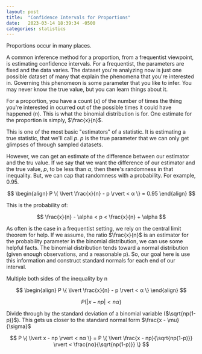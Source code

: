 ```yaml
---
layout: post
title:  "Confidence Intervals for Proportions"
date:   2023-03-14 18:39:34 -0500
categories: statistics
---
```


Proportions occur in many places.

A common inference method for a proportion, from a frequentist viewpoint, is estimating confidence intervals. For a frequentist, the parameters are fixed and the data varies. The dataset you're analyzing now is just one possible dataset of many that explain the phenomena that you're interested in. Governing this phenomeon is some parameter that you like to infer. You may never know the true value, but you can learn things about it.

For a proportion, you have a count ($x$) of the number of times the thing you're interested in ocurred out of the possible times it could have happened ($n$). This is what the binomial distribution is for. One estimate for the proportion is simply, $\frac{x}{n}$.

This is one of the most basic "estimators" of a statistic. It is estimating a true statistic, that we'll call $p$. $p$ is the true parameter that we can only get glimpses of through sampled datasets.

However, we can get an estimate of the difference between our estimator and the tru value. If we say that we want the difference of our estimator and the true value, $p$, to be less than $\alpha$, then there's randomness in that inequality. But, we can cap that randomness with a probability. For example, $0.95$.

$$
\begin{align}
P \{ \lvert \frac{x}{n} - p \rvert < α \} = 0.95
\end{align}
$$

This is the probability of:

$$
\frac{x}{n} - \alpha < p < \frac{x}{n} + \alpha
$$

As often is the case in a frequentist setting, we rely on the central limit theorem for help. If we assume, the ratio $\frac{x}{n}$ is an estimator for the probability parameter in the binomial distribution, we can use some helpful facts. The binomial distribution tends toward a normal distribution (given enough observations, and a reasonable p). So, our goal here is use this information and construct standard normals for each end of our interval.

Multiple both sides of the inequality by n

$$
\begin{align}
P \{ \lvert \frac{x}{n} - p \rvert < α \}
\end{align}
$$

$$
P \{ \lvert x - np \rvert < nα \}
$$

Divide through by the standard deviation of a binomial variable ($\sqrt{np(1-p)}$). This gets us closer to the standard normal form $\frac{x - \mu}{\sigma}$

$$
P \{ \lvert x - np \rvert < nα \} = P \{ \lvert \frac{x - np}{\sqrt{np(1-p)}} \rvert < \frac{nα}{\sqrt{np(1-p)}} \}
$$


